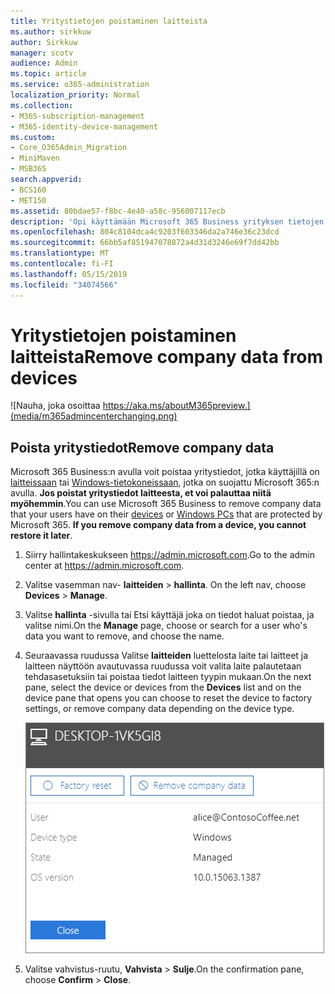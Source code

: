 ```yaml
---
title: Yritystietojen poistaminen laitteista
ms.author: sirkkuw
author: Sirkkuw
manager: scotv
audience: Admin
ms.topic: article
ms.service: o365-administration
localization_priority: Normal
ms.collection:
- M365-subscription-management
- M365-identity-device-management
ms.custom:
- Core_O365Admin_Migration
- MiniMaven
- MSB365
search.appverid:
- BCS160
- MET150
ms.assetid: 80bdae57-f8bc-4e40-a58c-956007117ecb
description: 'Opi käyttämään Microsoft 365 Business yrityksen tietojen poistaminen käyttäjän laitteiden tai tietokoneiden Windows. '
ms.openlocfilehash: 804c8104dca4c9203f603346da2a746e36c23dcd
ms.sourcegitcommit: 66bb5af851947078872a4d31d3246e69f7dd42bb
ms.translationtype: MT
ms.contentlocale: fi-FI
ms.lasthandoff: 05/15/2019
ms.locfileid: "34074566"
---
```

# <a name="remove-company-data-from-devices"></a><span data-ttu-id="f0fe7-103">Yritystietojen poistaminen laitteista</span><span class="sxs-lookup"><span data-stu-id="f0fe7-103">Remove company data from devices</span></span>

![Nauha, joka osoittaa https://aka.ms/aboutM365preview.](media/m365admincenterchanging.png)

## <a name="remove-company-data"></a><span data-ttu-id="f0fe7-105">Poista yritystiedot</span><span class="sxs-lookup"><span data-stu-id="f0fe7-105">Remove company data</span></span>

<span data-ttu-id="f0fe7-p101">Microsoft 365 Business:n avulla voit poistaa yritystiedot, jotka käyttäjillä on [laitteissaan](app-protection-settings-for-android-and-ios.md) tai [Windows-tietokoneissaan](protection-settings-for-windows-10-devices.md), jotka on suojattu Microsoft 365:n avulla. **Jos poistat yritystiedot laitteesta, et voi palauttaa niitä myöhemmin**.</span><span class="sxs-lookup"><span data-stu-id="f0fe7-p101">You can use Microsoft 365 Business to remove company data that your users have on their [devices](app-protection-settings-for-android-and-ios.md) or [Windows PCs](protection-settings-for-windows-10-devices.md) that are protected by Microsoft 365. **If you remove company data from a device, you cannot restore it later**.</span></span> 
  
1. <span data-ttu-id="f0fe7-108">Siirry hallintakeskukseen <a href="https://go.microsoft.com/fwlink/p/?linkid=837890" target="_blank">https://admin.microsoft.com</a>.</span><span class="sxs-lookup"><span data-stu-id="f0fe7-108">Go to the admin center at <a href="https://go.microsoft.com/fwlink/p/?linkid=837890" target="_blank">https://admin.microsoft.com</a>.</span></span>
    
2. <span data-ttu-id="f0fe7-109">Valitse vasemman nav- **laitteiden** \> **hallinta**.  </span><span class="sxs-lookup"><span data-stu-id="f0fe7-109">On the left nav, choose **Devices**  \> **Manage**.</span></span>
  
3. <span data-ttu-id="f0fe7-110">Valitse **hallinta** -sivulla tai Etsi käyttäjä joka on tiedot haluat poistaa, ja valitse nimi.</span><span class="sxs-lookup"><span data-stu-id="f0fe7-110">On the **Manage** page, choose or search for a user who's data you want to remove, and choose the name.</span></span> 
    
4. <span data-ttu-id="f0fe7-111">Seuraavassa ruudussa Valitse **laitteiden** luettelosta laite tai laitteet ja laitteen näyttöön avautuvassa ruudussa voit valita laite palautetaan tehdasasetuksiin tai poistaa tiedot laitteen tyypin mukaan.</span><span class="sxs-lookup"><span data-stu-id="f0fe7-111">On the next pane, select the device or devices from the **Devices** list and on the device pane that opens you can choose to reset the device to factory settings, or remove company data depending on the device type.</span></span> 
    
    ![On the remove comapany data pane, select the device from which you want to remove the data.](media/resetorremove.png)
  
5. <span data-ttu-id="f0fe7-113">Valitse vahvistus-ruutu, **Vahvista** \> **Sulje**.</span><span class="sxs-lookup"><span data-stu-id="f0fe7-113">On the confirmation pane, choose **Confirm** \> **Close**.</span></span>
    


